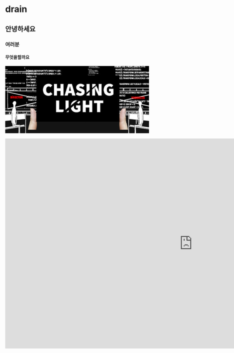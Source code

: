 # drain  
## 안녕하세요  
### 여러분  
#### 무엇을할까요
![무엇](https://github.com/mokinvillain/drain/blob/master/183389cbb9276c174a1a472b7bc8737a021741dc0d4a89beb8c0eda1ca900c8dd71fcf53f0112893c24068261accfa9a993695a546a1b5c5eb1827dc2cdc00fbb9b43c086d40e4e28c7c5af02ce6c68cbef7dc60b1e1c48a5ad0820150937b49.jpg?raw=true)
<iframe width="1195" height="672" src="https://www.youtube.com/embed/arA0n1jeNb0" frameborder="0" allow="accelerometer; autoplay; encrypted-media; gyroscope; picture-in-picture" allowfullscreen></iframe>
